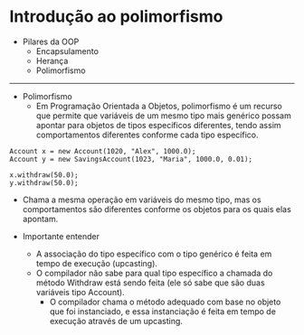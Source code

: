 # Introdução ao polimorfismo

- Pilares da OOP
  - Encapsulamento
  - Herança
  - Polimorfismo

---

- Polimorfismo
  - Em Programação Orientada a Objetos, polimorfismo é um recurso que permite que variáveis de um mesmo tipo mais genérico possam apontar para objetos de tipos específicos diferentes, tendo assim comportamentos diferentes conforme cada tipo específico.

```
Account x = new Account(1020, "Alex", 1000.0);
Account y = new SavingsAccount(1023, "Maria", 1000.0, 0.01);

x.withdraw(50.0);
y.withdraw(50.0);
```

- Chama a mesma operação em variáveis do mesmo tipo, mas os comportamentos são diferentes conforme os objetos para os quais elas apontam.

- Importante entender
  - A associação do tipo específico com o tipo genérico é feita em tempo de
    execução (upcasting).
  - O compilador não sabe para qual tipo específico a chamada do método Withdraw está sendo feita (ele só sabe que são duas variáveis tipo Account).
    - O compilador chama o método adequado com base no objeto que foi instanciado, e essa instanciação é feita em tempo de execução através de um upcasting.
